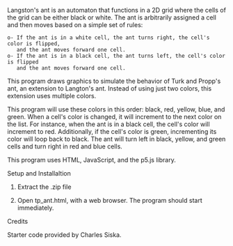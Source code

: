 Langston's ant is an automaton that functions in a 2D grid where the cells of the grid can 
be either black or white. The ant is arbitrarily assigned a cell and then moves based
on a simple set of rules:

    o- If the ant is in a white cell, the ant turns right, the cell's color is flipped,
       and the ant moves forward one cell. 
    o- If the ant is in a black cell, the ant turns left, the cell's color is flipped
       and the ant moves forward one cell. 

This program draws graphics to simulate the behavior of Turk and Propp's ant,
an extension to Langton's ant. Instead of using just two colors, this extension uses
multiple colors. 

This program will use these colors in this order: black, red, yellow, blue, and green.
When a cell's color is changed, it will increment to the next color on the list.
For instance, when the ant is in a black cell, the cell's color will increment to red.
Additionally, if the cell's color is green, incrementing its color will loop back to black.
The ant will turn left in black, yellow, and green cells and turn right in red and blue cells.
  
This program uses HTML, JavaScript, and the p5.js library.

Setup and Installaltion 

  1. Extract the .zip file

  2. Open tp_ant.html, with a web browser.
     The program should start immediately.

Credits

  Starter code provided by Charles Siska.

